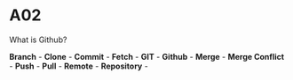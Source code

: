 # A02
What is Github?

**Branch** -
**Clone** -
**Commit** -
**Fetch** -
**GIT** -
**Github** -
**Merge** -
**Merge Conflict** -
**Push** -
**Pull** -
**Remote** -
**Repository** -
